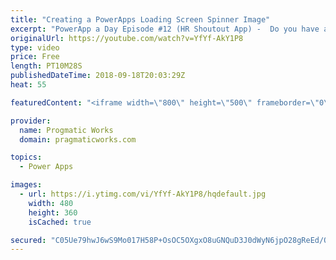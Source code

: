 ```yaml
---
title: "Creating a PowerApps Loading Screen Spinner Image"
excerpt: "PowerApp a Day Episode #12 (HR Shoutout App) -  Do you have a PowerApps screen that's sluggish? A loading image can help with your user satisfaction. In this video, you'll learn two techniques for creating a loading spinner icon.    Power App and Power Platform Training : https://pragmaticworks.com/training/on-demand-training"
originalUrl: https://youtube.com/watch?v=YfYf-AkY1P8
type: video
price: Free
length: PT10M28S
publishedDateTime: 2018-09-18T20:03:29Z
heat: 55

featuredContent: "<iframe width=\"800\" height=\"500\" frameborder=\"0\" src=\"https://www.youtube.com/embed/YfYf-AkY1P8\" allow=\"accelerometer; autoplay; encrypted-media; gyroscope; picture-in-picture\" allowfullscreen></iframe>"

provider:
  name: Progmatic Works
  domain: pragmaticworks.com

topics:
  - Power Apps

images:
  - url: https://i.ytimg.com/vi/YfYf-AkY1P8/hqdefault.jpg
    width: 480
    height: 360
    isCached: true

secured: "C05Ue79hwJ6wS9Mo017H58P+OsOC5OXgxO8uGNQuD3J0dWyN6jpO28gReEd/OWLxQUQwwUSBSyYNsVCFhp29K3fEWD/Qa56CVLZCCHyRoI92BLxWnKBgL0vgnDUVrR5cEMa4j/PqPFvP63P3GYyAGeo9Lvb91iQdkgqTOqZtDUOpO0zfi+8SAam8GfSc9psKEcuHazbpev7rVrUdMcP8FRhHVdGKQ3yXzw5C1uECvfiYffJunVc78BGeXU3XiJ/NnYG5hR44qzQYpGcm3oAuChM29+JnNMj+w1jMT7PD9b8zgODU+A4MblvPXwwDBPqDqO8FdCqOZgqLqLBCsliiqCnVgHTcj7DA6++Kz20Nwln/B0cuhfOrx3Hl1x1XbUZq1AUcrVDsl4Y49DGWrPJD6y106lxTbbtJLbXXwZf5EeU=;yRLW/P2YE/04V0ryKwk7bQ=="
---
```


